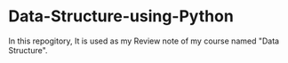 # Data-Structure-using-Python

In this repogitory, It is used as my Review note of my course named "Data Structure". 
